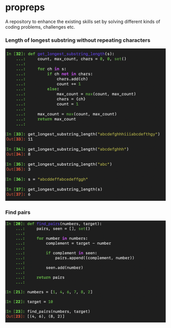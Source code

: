 # propreps

A repository to enhance the existing skills set by solving different kinds of coding problems, challenges etc. 

### Length of longest substring without repeating characters

![Length of longest substring without repeating characters](./assets/images/length_of_longest_substring_without_repeating_characters_my_own_solution_just_after_looking_into_problem.png)

### Find pairs
![Find pairs](./assets/images/find_pairs.png)